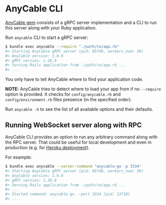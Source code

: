 # AnyCable CLI

[AnyCable gem](https://github.com/anycable/anycable) consists of a gRPC server implementation and a CLI to run this server along with your Ruby application.

Run `anycable` CLI to start a gRPC server:

```sh
$ bundle exec anycable --require "./path/to/app.rb"
#> Starting AnyCable gRPC server (pid: 85746, workers_num: 30)
#> AnyCable version: 1.0.0
#> gRPC version: 1.26.0
#> Serving Rails application from ./path/to/app.rb ...
#> ...
```

You only have to tell AnyCable where to find your application code.

**NOTE:** AnyCable tries to detect where to load your app from if no `--require` option is provided.
It checks for `config/anycable.rb` and `config/environment.rb` files presence (in the specified order).

Run `anycable -h` to see the list of all available options and their defaults.

## Running WebSocket server along with RPC

AnyCable CLI provides an option to run any arbitrary command along with the RPC server. That could be useful for local development and even in production (e.g. for [Heroku deployment](../deployment/heroku.md)).

For example:

```sh
$ bundle exec anycable --server-command "anycable-go -p 3334"
#> Starting AnyCable gRPC server (pid: 85746, workers_num: 30)
#> AnyCable version: 1.0.0
#> gRPC version: 1.26.0
#> Serving Rails application from ./path/to/app.rb ...
#> ...
#> Started command: anycable-go --port 3334 (pid: 13710)
#> ...
```
